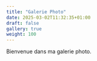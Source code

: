 ```yaml
---
title: "Galerie Photo"
date: 2025-03-02T11:32:35+01:00
draft: false
gallery: true
weight: 100
---
```


Bienvenue dans ma galerie photo.
